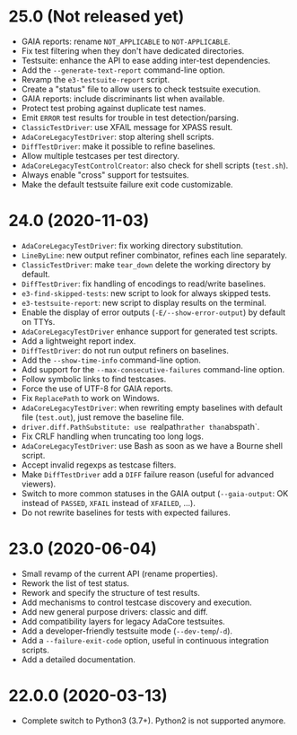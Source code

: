 25.0 (Not released yet)
=======================

* GAIA reports: rename `NOT_APPLICABLE` to `NOT-APPLICABLE`.
* Fix test filtering when they don't have dedicated directories.
* Testsuite: enhance the API to ease adding inter-test dependencies.
* Add the `--generate-text-report` command-line option.
* Revamp the `e3-testsuite-report` script.
* Create a "status" file to allow users to check testsuite execution.
* GAIA reports: include discriminants list when available.
* Protect test probing against duplicate test names.
* Emit `ERROR` test results for trouble in test detection/parsing.
* `ClassicTestDriver`: use XFAIL message for XPASS result.
* `AdaCoreLegacyTestDriver`: stop altering shell scripts.
* `DiffTestDriver`: make it possible to refine baselines.
* Allow multiple testcases per test directory.
* `AdaCoreLegacyTestControlCreator`: also check for shell scripts (`test.sh`).
* Always enable "cross" support for testsuites.
* Make the default testsuite failure exit code customizable.

24.0 (2020-11-03)
=================

* `AdaCoreLegacyTestDriver`: fix working directory substitution.
* `LineByLine`: new output refiner combinator, refines each line separately.
* `ClassicTestDriver`: make `tear_down` delete the working directory by
  default.
* `DiffTestDriver`: fix handling of encodings to read/write baselines.
* `e3-find-skipped-tests`: new script to look for always skipped tests.
* `e3-testsuite-report`: new script to display results on the terminal.
* Enable the display of error outputs (`-E/--show-error-output`) by default on
  TTYs.
* `AdaCoreLegacyTestDriver` enhance support for generated test scripts.
* Add a lightweight report index.
* `DiffTestDriver`: do not run output refiners on baselines.
* Add the `--show-time-info` command-line option.
* Add support for the `--max-consecutive-failures` command-line option.
* Follow symbolic links to find testcases.
* Force the use of UTF-8 for GAIA reports.
* Fix `ReplacePath` to work on Windows.
* `AdaCoreLegacyTestDriver`: when rewriting empty baselines with
  default file (`test.out`), just remove the baseline file.
* `driver.diff.PathSubstitute: use `realpath` rather than `abspath`.
* Fix CRLF handling when truncating too long logs.
* `AdaCoreLegacyTestDriver`: use Bash as soon as we have a Bourne shell script.
* Accept invalid regexps as testcase filters.
* Make `DiffTestDriver` add a `DIFF` failure reason (useful for advanced
  viewers).
* Switch to more common statuses in the GAIA output (`--gaia-output`: OK
  instead of `PASSED`, `XFAIL` instead of `XFAILED`, ...).
* Do not rewrite baselines for tests with expected failures.

23.0 (2020-06-04)
=================

* Small revamp of the current API (rename properties).
* Rework the list of test status.
* Rework and specify the structure of test results.
* Add mechanisms to control testcase discovery and execution.
* Add new general purpose drivers: classic and diff.
* Add compatibility layers for legacy AdaCore testsuites.
* Add a developer-friendly testsuite mode (`--dev-temp`/`-d`).
* Add a `--failure-exit-code` option, useful in continuous integration scripts.
* Add a detailed documentation.

22.0.0 (2020-03-13)
===================

* Complete switch to Python3 (3.7+). Python2 is not supported anymore.
